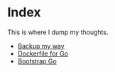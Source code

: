 # Index

This is where I dump my thoughts.

- [Backup my way](2022-06-08-backup)
- [Dockerfile for Go](2022-06-08-dockerfile-go)
- [Bootstrap Go](2022-07-10-bootstrap-go)
